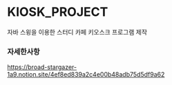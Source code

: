 # KIOSK_PROJECT

자바 스윙을 이용한 스터디 카페 키오스크 프로그램 제작

### 자세한사항
https://broad-stargazer-1a9.notion.site/4ef8ed839a2c4e00b48adb75d5df9a62


